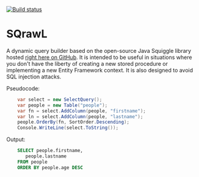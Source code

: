 [![Build status](https://ci.appveyor.com/api/projects/status/4fslqainn8rxnhjk?svg=true)](https://ci.appveyor.com/project/lorddev/sqrawl)

# SQrawL
A dynamic query builder based on the open-source Java Squiggle library hosted [right here on GitHub](https://github.com/gchauvet/squiggle-sql). It is intended to be useful in situations where you don't have the liberty of creating a new stored procedure or implementing a new Entity Framework context. It is also designed to avoid SQL injection attacks.

Pseudocode:

```csharp
    var select = new SelectQuery();
    var people = new Table("people");
    var fn = select.AddColumn(people, "firstname");
    var ln = select.AddColumn(people, "lastname");    
    people.OrderBy(fn, SortOrder.Descending);   
    Console.WriteLine(select.ToString());
````

Output:

```sql
    SELECT people.firstname,
       people.lastname
    FROM people
    ORDER BY people.age DESC
```
